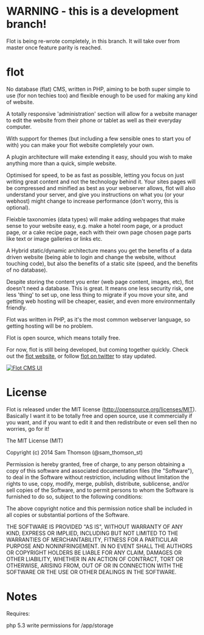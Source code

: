 WARNING - this is a development branch!
=======================================

Flot is being re-wrote completely, in this branch. It will take over from master once feature parity is reached.


flot
====

No database (flat) CMS, written in PHP, aiming to be both super simple to use (for non techies too) and flexible enough to be used for making any kind of website.

A totally responsive 'administration' section will allow for a website manager to edit the website from their phone or tablet as well as their everyday computer.

With support for themes (but including a few sensible ones to start you of with) you can make your flot website completely your own.

A plugin architecture will make extending it easy, should you wish to make anything more than a quick, simple website.

Optimised for speed, to be as fast as possible, letting you focus on just writing great content and not the technology behind it. Your sites pages will be compressed and minified as best as your webserver allows, flot will also understand your server, and give you instructions on what you (or your webhost) might change to increase performance (don't worry, this is optional).

Fleixble taxonomies (data types) will make adding webpages that make sense to your website easy, e.g. make a hotel room page, or a product page, or a cake recipe page, each with their own page chosen page parts like text or image galleries or links etc.

A Hybrid static/dynamic architecture means you get the benefits of a data driven website (being able to login and change the website, without touching code), but also the benefits of a static site (speed, and the benefits of no database).

Despite storing the content you enter (web page content, images, etc), flot doesn't need a database. This is great. It means one less security risk, one less 'thing' to set up, one less thing to migrate if you move your site, and getting web hosting will be cheaper, easier, and even more environmentally friendly.

Flot was written in PHP, as it's the most common webserver language, so getting hosting will be no problem.

Flot is open source, which means totally free.

For now, flot is still being developed, but coming together quickly. Check out the <a href="http://flot.io">flot website</a>, or follow <a href="https://twitter.com/flot_io">flot on twitter</a> to stay updated.

[![Flot CMS UI](https://pbs.twimg.com/media/BsrxrNsIMAEIFfH.jpg:large)](https://pbs.twimg.com/media/BsrxrNsIMAEIFfH.jpg:large)

License
=======

Flot is released under the MIT license (http://opensource.org/licenses/MIT). Basically I want it to be totally free and open source, use it commercially if you want, and if you want to edit it and then redistribute or even sell then no worries, go for it!

The MIT License (MIT)

Copyright (c) 2014 Sam Thomson (@sam_thomson_st)

Permission is hereby granted, free of charge, to any person obtaining a copy
of this software and associated documentation files (the "Software"), to deal
in the Software without restriction, including without limitation the rights
to use, copy, modify, merge, publish, distribute, sublicense, and/or sell
copies of the Software, and to permit persons to whom the Software is
furnished to do so, subject to the following conditions:

The above copyright notice and this permission notice shall be included in
all copies or substantial portions of the Software.

THE SOFTWARE IS PROVIDED "AS IS", WITHOUT WARRANTY OF ANY KIND, EXPRESS OR
IMPLIED, INCLUDING BUT NOT LIMITED TO THE WARRANTIES OF MERCHANTABILITY,
FITNESS FOR A PARTICULAR PURPOSE AND NONINFRINGEMENT. IN NO EVENT SHALL THE
AUTHORS OR COPYRIGHT HOLDERS BE LIABLE FOR ANY CLAIM, DAMAGES OR OTHER
LIABILITY, WHETHER IN AN ACTION OF CONTRACT, TORT OR OTHERWISE, ARISING FROM,
OUT OF OR IN CONNECTION WITH THE SOFTWARE OR THE USE OR OTHER DEALINGS IN
THE SOFTWARE.



Notes
=====

Requires:

php 5.3
write permissions for /app/storage